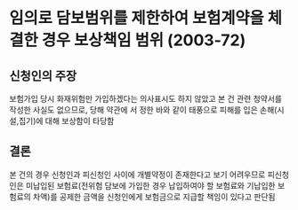 # 임의로 담보범위를 제한하여 보험계약을 체결한 경우 보상책임 범위 (2003-72)

## 신청인의 주장
보험가입 당시 화재위험만 가입하겠다는 의사표시도 하지 않았고 본 건 관련 청약서를 작성한 사실도 없으므로, 당해 약관에  서 정한 바와 같이 태풍으로 피해를 입은 손해(시설,집기)에 대해 보상함이 타당함

## 결론
본 건의 경우 신청인과 피신청인 사이에 개별약정이 존재한다고 보기 어려우므로 피신청인은 미납입된 보험료(전위험 담보에 가입한 경우 납입하여야 할 보험료와 기납입한 보험료의 차액)를 공제한  금액을 신청인에게 보험금으로 지급할 책임이 있다고 판단됨